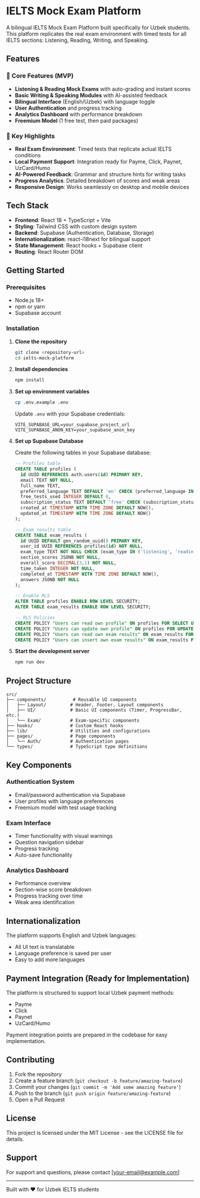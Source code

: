 # IELTS Mock Exam Platform

A bilingual IELTS Mock Exam Platform built specifically for Uzbek students. This platform replicates the real exam environment with timed tests for all IELTS sections: Listening, Reading, Writing, and Speaking.

## Features

### 🎯 Core Features (MVP)
- **Listening & Reading Mock Exams** with auto-grading and instant scores
- **Basic Writing & Speaking Modules** with AI-assisted feedback
- **Bilingual Interface** (English/Uzbek) with language toggle
- **User Authentication** and progress tracking
- **Analytics Dashboard** with performance breakdown
- **Freemium Model** (1 free test, then paid packages)

### 🌟 Key Highlights
- **Real Exam Environment**: Timed tests that replicate actual IELTS conditions
- **Local Payment Support**: Integration ready for Payme, Click, Paynet, UzCard/Humo
- **AI-Powered Feedback**: Grammar and structure hints for writing tasks
- **Progress Analytics**: Detailed breakdown of scores and weak areas
- **Responsive Design**: Works seamlessly on desktop and mobile devices

## Tech Stack

- **Frontend**: React 18 + TypeScript + Vite
- **Styling**: Tailwind CSS with custom design system
- **Backend**: Supabase (Authentication, Database, Storage)
- **Internationalization**: react-i18next for bilingual support
- **State Management**: React hooks + Supabase client
- **Routing**: React Router DOM

## Getting Started

### Prerequisites
- Node.js 18+ 
- npm or yarn
- Supabase account

### Installation

1. **Clone the repository**
   ```bash
   git clone <repository-url>
   cd ielts-mock-platform
   ```

2. **Install dependencies**
   ```bash
   npm install
   ```

3. **Set up environment variables**
   ```bash
   cp .env.example .env
   ```
   
   Update `.env` with your Supabase credentials:
   ```
   VITE_SUPABASE_URL=your_supabase_project_url
   VITE_SUPABASE_ANON_KEY=your_supabase_anon_key
   ```

4. **Set up Supabase Database**
   
   Create the following tables in your Supabase database:

   ```sql
   -- Profiles table
   CREATE TABLE profiles (
     id UUID REFERENCES auth.users(id) PRIMARY KEY,
     email TEXT NOT NULL,
     full_name TEXT,
     preferred_language TEXT DEFAULT 'en' CHECK (preferred_language IN ('en', 'uz')),
     free_tests_used INTEGER DEFAULT 0,
     subscription_status TEXT DEFAULT 'free' CHECK (subscription_status IN ('free', 'premium')),
     created_at TIMESTAMP WITH TIME ZONE DEFAULT NOW(),
     updated_at TIMESTAMP WITH TIME ZONE DEFAULT NOW()
   );

   -- Exam results table
   CREATE TABLE exam_results (
     id UUID DEFAULT gen_random_uuid() PRIMARY KEY,
     user_id UUID REFERENCES profiles(id) NOT NULL,
     exam_type TEXT NOT NULL CHECK (exam_type IN ('listening', 'reading', 'writing', 'speaking', 'full')),
     section_scores JSONB NOT NULL,
     overall_score DECIMAL(3,1) NOT NULL,
     time_taken INTEGER NOT NULL,
     completed_at TIMESTAMP WITH TIME ZONE DEFAULT NOW(),
     answers JSONB NOT NULL
   );

   -- Enable RLS
   ALTER TABLE profiles ENABLE ROW LEVEL SECURITY;
   ALTER TABLE exam_results ENABLE ROW LEVEL SECURITY;

   -- RLS Policies
   CREATE POLICY "Users can read own profile" ON profiles FOR SELECT USING (auth.uid() = id);
   CREATE POLICY "Users can update own profile" ON profiles FOR UPDATE USING (auth.uid() = id);
   CREATE POLICY "Users can read own exam results" ON exam_results FOR SELECT USING (auth.uid() = user_id);
   CREATE POLICY "Users can insert own exam results" ON exam_results FOR INSERT WITH CHECK (auth.uid() = user_id);
   ```

5. **Start the development server**
   ```bash
   npm run dev
   ```

## Project Structure

```
src/
├── components/          # Reusable UI components
│   ├── Layout/         # Header, Footer, Layout components
│   ├── UI/             # Basic UI components (Timer, ProgressBar, etc.)
│   └── Exam/           # Exam-specific components
├── hooks/              # Custom React hooks
├── lib/                # Utilities and configurations
├── pages/              # Page components
│   └── Auth/           # Authentication pages
└── types/              # TypeScript type definitions
```

## Key Components

### Authentication System
- Email/password authentication via Supabase
- User profiles with language preferences
- Freemium model with test usage tracking

### Exam Interface
- Timer functionality with visual warnings
- Question navigation sidebar
- Progress tracking
- Auto-save functionality

### Analytics Dashboard
- Performance overview
- Section-wise score breakdown
- Progress tracking over time
- Weak area identification

## Internationalization

The platform supports English and Uzbek languages:
- All UI text is translatable
- Language preference is saved per user
- Easy to add more languages

## Payment Integration (Ready for Implementation)

The platform is structured to support local Uzbek payment methods:
- Payme
- Click
- Paynet
- UzCard/Humo

Payment integration points are prepared in the codebase for easy implementation.

## Contributing

1. Fork the repository
2. Create a feature branch (`git checkout -b feature/amazing-feature`)
3. Commit your changes (`git commit -m 'Add some amazing feature'`)
4. Push to the branch (`git push origin feature/amazing-feature`)
5. Open a Pull Request

## License

This project is licensed under the MIT License - see the LICENSE file for details.

## Support

For support and questions, please contact [your-email@example.com]

---

Built with ❤️ for Uzbek IELTS students